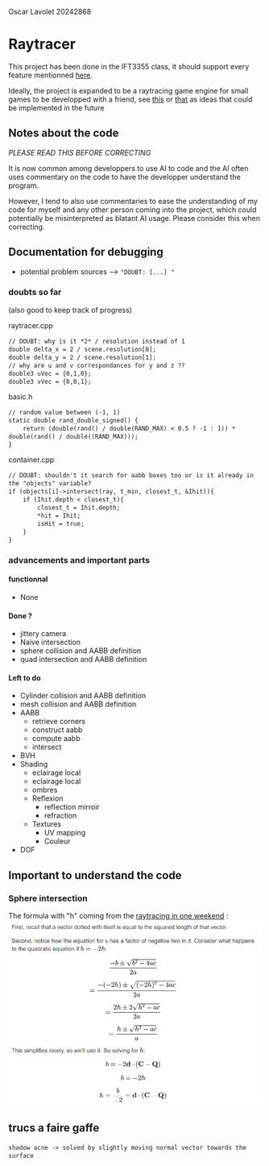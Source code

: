 Oscar Lavolet 20242868

# Raytracer
This project has been done in the IFT3355 class, it should support every feature mentionned [here](a24_ift3355_tp2.pdf).

Ideally, the project is expanded to be a raytracing game engine for small games to be developped with a friend, see [this]() or [that]() as ideas that could be implemented in the future


## Notes about the code
_PLEASE READ THIS BEFORE CORRECTING_

It is now common among developpers to use AI to code and the AI often uses commentary on the code to have the developper understand the program. 

However, I tend to also use commentaries to ease the understanding of my code for myself and any other person coming into the project, which could potentially be misinterpreted as blatant AI usage. Please consider this when correcting.


## Documentation for debugging
 - potential problem sources --> `"DOUBT: [...] "`


### doubts so far 
(also good to keep track of progress)


raytracer.cpp
```
// DOUBT: why is it *2* / resolution instead of 1
double delta_x = 2 / scene.resolution[0];
double delta_y = 2 / scene.resolution[1];
// why are u and v correspondances for y and z ??
double3 uVec = {0,1,0};
double3 vVec = {0,0,1};
```

basic.h
```
// random value between (-1, 1)  
static double rand_double_signed() {
	return (double(rand() / double(RAND_MAX) < 0.5 ? -1 : 1)) * double(rand() / double((RAND_MAX)));
}
```

container.cpp
```
// DOUBT: shouldn't it search for aabb boxes too or is it already in the "objects" variable?
if (objects[i]->intersect(ray, t_min, closest_t, &Ihit)){
    if (Ihit.depth < closest_t){
        closest_t = Ihit.depth;
        *hit = Ihit;
        isHit = true;
    }
}
```

### advancements and important parts
#### functionnal
 - None

#### Done ?
 - jittery camera
 - Naive intersection
 - sphere collision and AABB definition
 - quad intersection and AABB definition

#### Left to do 
 - Cylinder collision and AABB definition
 - mesh collision and AABB definition
 - AABB 
    - retrieve corners
    - construct aabb
    - compute aabb
    - intersect
 - BVH
 - Shading
    - eclairage local
    - eclairage local 
    - ombres
    - Reflexion
        - reflection mirroir
        - refraction
    - Textures
        - UV mapping
        - Couleur
 - DOF

## Important to understand the code

### Sphere intersection
The formula with "h" coming from the [raytracing in one weekend](https://raytracing.github.io/books/RayTracingInOneWeekend.html) :
![simpler sphere intersection](simpler_sphere_intersection.png)




## trucs a faire gaffe 

    shadow acne -> solved by slightly moving normal vector towards the surface
